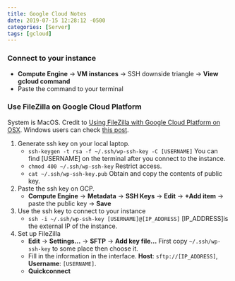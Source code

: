 ```yaml
---
title: Google Cloud Notes
date: 2019-07-15 12:28:12 -0500
categories: [Server]
tags: [gcloud]
---
```

### Connect to your instance
- **Compute Engine** -> **VM instances** -> SSH downside triangle -> **View gcloud command**
- Paste the command to your terminal


### Use FileZilla on Google Cloud Platform
System is MacOS. Credit to [Using FileZilla with Google Cloud Platform on OSX](https://torbjornzetterlund.com/using-filezilla-google-cloud-platform-osx/). Windows users can check [this post](https://www.onepagezen.com/google-cloud-ftp-filezilla-quick-start/).
1. Generate ssh key on your local laptop.
    - `ssh-keygen -t rsa -f ~/.ssh/wp-ssh-key -C [USERNAME]` You can find [USERNAME] on the terminal after you connect to the instance.
    - `chmod 400 ~/.ssh/wp-ssh-key` Restrict access.
    - `cat ~/.ssh/wp-ssh-key.pub` Obtain and copy the contents of public key.
2. Paste the ssh key on GCP.
    - **Compute Engine** -> **Metadata** -> **SSH Keys** -> **Edit** -> **+Add item** -> paste the public key -> **Save**
3. Use the ssh key to connect to your instance
    - `ssh -i ~/.ssh/wp-ssh-key [USERNAME]@[IP_ADDRESS]` \[IP_ADDRESS\]is the external IP of the instance.
4. Set up FileZilla
    - **Edit** -> **Settings...** -> **SFTP** -> **Add key file...** First copy `~/.ssh/wp-ssh-key` to some place then choose it.
    - Fill in the information in the interface. **Host**: `sftp://[IP_ADDRESS]`, **Username**: `[USERNAME]`.
    - **Quickconnect**
